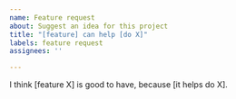 ```yaml
---
name: Feature request
about: Suggest an idea for this project
title: "[feature] can help [do X]"
labels: feature request
assignees: ''

---
```


I think [feature X] is good to have, because [it helps do X].

